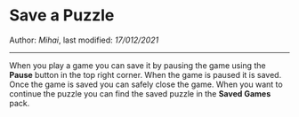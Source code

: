 # Save a Puzzle

Author: *Mihai*, last modified: _17/012/2021_

---

When you play a game you can save it by pausing the game using the **Pause** button in the top right corner.
When the game is paused it is saved.
Once the game is saved you can safely close the game.
When you want to continue the puzzle you can find the saved puzzle in the **Saved Games** pack.